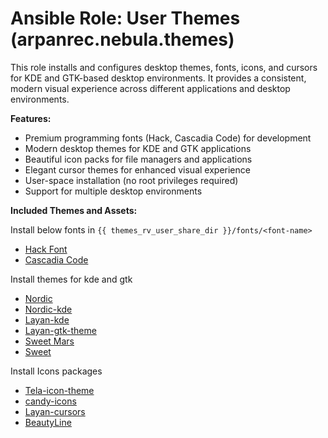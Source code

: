 # Ansible Role: User Themes (arpanrec.nebula.themes)

This role installs and configures desktop themes, fonts, icons, and cursors for KDE and GTK-based desktop environments. It provides a consistent, modern visual experience across different applications and desktop environments.

**Features:**

- Premium programming fonts (Hack, Cascadia Code) for development
- Modern desktop themes for KDE and GTK applications
- Beautiful icon packs for file managers and applications
- Elegant cursor themes for enhanced visual experience
- User-space installation (no root privileges required)
- Support for multiple desktop environments

**Included Themes and Assets:**

Install below fonts in `{{ themes_rv_user_share_dir }}/fonts/<font-name>`

- [Hack Font](https://github.com/source-foundry/Hack)
- [Cascadia Code](https://github.com/microsoft/cascadia-code)

Install themes for kde and gtk

- [Nordic](https://github.com/EliverLara/Nordic)
- [Nordic-kde](https://github.com/EliverLara/Nordic-kde)
- [Layan-kde](https://github.com/vinceliuice/Layan-kde)
- [Layan-gtk-theme](https://github.com/vinceliuice/Layan-gtk-theme)
- [Sweet Mars](https://github.com/EliverLara/Sweet/tree/mars)
- [Sweet](https://github.com/EliverLara/Sweet)

Install Icons packages

- [Tela-icon-theme](https://github.com/vinceliuice/Tela-icon-theme)
- [candy-icons](https://github.com/EliverLara/candy-icons)
- [Layan-cursors](https://github.com/vinceliuice/Layan-cursors)
- [BeautyLine](https://github.com/gvolpe/BeautyLine)
